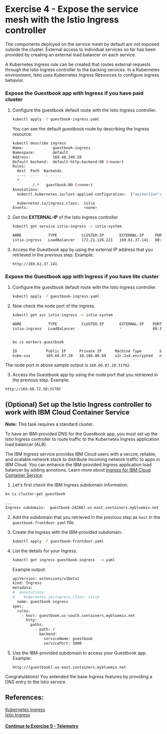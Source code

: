 # Exercise 4 - Expose the service mesh with the Istio Ingress controller

The components deployed on the service mesh by default are not exposed outside the cluster. External access to individual services so far has been provided by creating an external load balancer on each service.

A Kubernetes Ingress rule can be created that routes external requests through the Istio Ingress controller to the backing services. In a Kubernetes environment, Istio uses Kubernetes Ingress Resources to configure ingress behavior.

### Expose the Guestbook app with Ingress if you have paid cluster

1. Configure the guestbook default route with the Istio Ingress controller.

    ```sh
    kubectl apply -f guestbook-ingress.yaml
    ```
    You can see the default guestbook route by describing the Ingress resource:

    ```sh
    kubectl describe ingress
    Name:             guestbook-ingress
    Namespace:        default
    Address:          169.48.249.59
    Default backend:  default-http-backend:80 (<none>)
    Rules:
      Host  Path  Backends
      ----  ----  --------
      *     
             /.*   guestbook:80 (<none>)
    Annotations:
      kubectl.kubernetes.io/last-applied-configuration:  {"apiVersion":"extensions/v1beta1","kind":"Ingress","metadata":{"annotations":{"kubernetes.io/ingress.class":"istio"},"name":"guestbook-ingress","namespace":"default"},"spec":{"rules":[{"http":{"paths":[{"backend":{"serviceName":"guestbook","servicePort":80},"path":"/.*"}]}}]}}

      kubernetes.io/ingress.class:  istio
    Events:                         <none>
    ```

2. Get the **EXTERNAL-IP** of the Istio Ingress controller. 

    ```sh
    kubectl get service istio-ingress -n istio-system

    NAME            TYPE           CLUSTER-IP       EXTERNAL-IP     PORT(S)                      AGE
    istio-ingress   LoadBalancer   172.21.126.221   169.61.37.141   80:31432/TCP,443:31753/TCP   3h
    ```
    
3. Access the Guestbook app by using the external IP address that you retrieved in the previous step. 
   Example: 
   ```
   http://169.61.37.141
   ```

### Expose the Guestbook app with Ingress if you have lite cluster
1. Configure the guestbook default route with the Istio Ingress controller.

    ```sh
    kubectl apply -f guestbook-ingress.yaml
    ```

2. Now check the node port of the ingress.
    ```sh
    kubectl get svc istio-ingress -n istio-system
    
    NAME            TYPE           CLUSTER-IP       EXTERNAL-IP    PORT(S)                      AGE
    istio-ingress   LoadBalancer                    *              80:31702/TCP,443:32290/TCP   10d
    
    
    bx cs workers guestbook
    
    ID             Public IP      Private IP      Machine Type        State    Status   Zone    Version   
    kube-xxx       169.60.87.20   10.188.80.69    u2c.2x4.encrypted   normal   Ready    wdc06   1.9.7_1510*   

    ```
 The node port in above sample output is `169.60.87.20:31702`.
 
 3. Access the Guestbook app by using the node port that you retrieved in the previous step. 
   Example: 
   ```
   http://169.60.72.58:31702
   ```
 
## (Optional) Set up the Istio Ingress controller to work with IBM Cloud Container Service

**Note:** This task requires a standard cluster. 

To have an IBM-provided DNS for the Guestbook app, you must set up the Istio Ingress controller to route traffic to the Kubernetes Ingress application load balancer (ALB). 

The IBM Ingress service provides IBM Cloud users with a secure, reliable, and scalable network stack to distribute incoming network traffic to apps in IBM Cloud. You can enhance the IBM-provided Ingress application load balancer by adding annotions. Learn more about [Ingress for IBM Cloud Container Service](https://console.bluemix.net/docs/containers/cs_ingress.html#ingress). 

1. Let's first check the IBM Ingress subdomain information.
```sh
bx cs cluster-get guestbook

...
Ingress subdomain:	guestbook-242887.us-east.containers.mybluemix.net
```

2. Add the subdomain that you retrieved in the previous step as `host` in the `guestbook-frontdoor.yaml` file.

3. Create the Ingress with the IBM-provided subdomain. 
   ```sh
   kubectl apply -f guestbook-frontdoor.yaml
   ```
   
4. List the details for your Ingress. 
   ```sh
   kubectl get ingress guestbook-ingress  -o yaml
   ```
   Example output: 
   ```sh
   apiVersion: extensions/v1beta1
   kind: Ingress
   metadata:
   #  annotations:
   #    kubernetes.io/ingress.class: istio
     name: guestbook-ingress
   spec:
     rules:
       - host: guestbook.us-south.containers.mybluemix.net
         http:
           paths:
             - path: /
               backend:
                 serviceName: guestbook
                 servicePort: 3000
   ```
   
5. Use the IBM-provided subdomain to access your Guestbook app. 
   Example: 
   ```
   http://[guestbook].us-east.containers.mybluemix.net
   ```
   
Congratulations! You extended the base Ingress features by providing a DNS entry to the Istio service. 
   
## References: 
[Kubernetes Ingress](https://kubernetes.io/docs/concepts/services-networking/ingress/)           
[Istio Ingress](https://istio.io/docs/tasks/traffic-management/ingress.html)

#### [Continue to Exercise 5 - Telemetry](../exercise-5/README.md)
